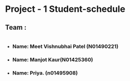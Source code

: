 # **Project - 1 Student-schedule**
## **Team :**
#
- ### **Name:** Meet Vishnubhai Patel (N01490221)
- ### **Name:** Manjot Kaur(N01425360)
- ### **Name:** Priya. (n01495908)
#